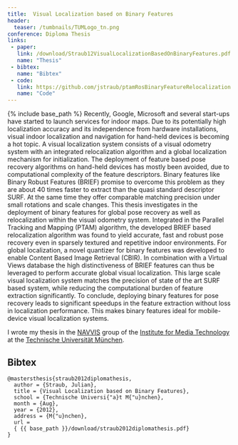 ```yaml
---
title:  Visual Localization based on Binary Features
header:
  teaser: /tumbnails/TUMLogo_tn.png
conference: Diploma Thesis
links: 
 - paper: 
   link: /download/Straub12VisualLocalizationBasedOnBinaryFeatures.pdf
   name: "Thesis"
 - bibtex: 
   name: "Bibtex"
 - code: 
   link: https://github.com/jstraub/ptamRosBinaryFeatureRelocalization
   name: "Code"
---
```

{% include base_path %}
Recently, Google, Microsoft and several start-ups have started to
launch services for indoor maps. Due to its potentially high
localization accuracy and its independence from hardware installations,
visual indoor localization and navigation for hand-held devices is
becoming a hot topic. A visual localization system consists of a visual
odometry system with an integrated relocalization algorithm and a
global localization mechanism for initialization. The deployment of
feature based pose recovery algorithms on hand-held devices has mostly
been avoided, due to computational complexity of the feature
descriptors. Binary features like Binary Robust Features (BRIEF)
promise to overcome this problem as they are about 40 times faster to
extract than the quasi standard descriptor SURF. At the same time they
offer comparable matching precision under small rotations and scale
changes. This thesis investigates in the deployment of binary features
for global pose recovery as well as relocalization within the visual
odometry system. Integrated in the Parallel Tracking and Mapping (PTAM)
algorithm, the developed BRIEF based relocalization algorithm was found
to yield accurate, fast and robust pose recovery even in sparsely
textured and repetitive indoor environments. For global localization, a
novel quantizer for binary features was developed to enable Content
Based Image Retrieval (CBIR).  In combination with a Virtual Views
database the high distinctiveness of BRIEF features can thus be
leveraged to perform accurate global visual localization. This large
scale visual localization system matches the precision of state of the
art SURF based system, while reducing the computational burden of
feature extraction significantly.  To conclude, deploying binary
features for pose recovery leads to significant speedups in the feature
extraction without loss in localization performance. This makes binary
features ideal for mobile-device visual localization systems.

I wrote my thesis in the [NAVVIS](http://navvis.de/) group of the [Institute for Media
 Technology](http://www.lmt.ei.tum.de/en/home.html) at the [Technische Universität München](http://www.tum.de/en/homepage/).

## Bibtex <a id="bibtex"></a>
```
@mastersthesis{straub2012diplomathesis,
  author = {Straub, Julian},
  title = {Visual Localization based on Binary Features},
  school = {Technische Universi{"a}t M{"u}nchen},
  month = {Aug},
  year = {2012},
  address = {M{"u}nchen},
  url =
  { {{ base_path }}/download/straub2012diplomathesis.pdf}
}
```

